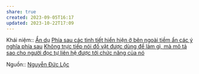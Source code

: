 ```yaml
---
share: true
created: 2023-09-05T16:17
updated: 2023-10-22T17:09
---
```

Khái niệm:: [Ẩn dụ](../../../%CE%9E%20Kh%C3%A1i%20ni%E1%BB%87m/%E1%BA%A8n%20d%E1%BB%A5.md)
[Phía sau các tình tiết hiển hiện ở bên ngoài tiềm ẩn các ý nghĩa phía sau](./Ph%C3%ADa%20sau%20c%C3%A1c%20t%C3%ACnh%20ti%E1%BA%BFt%20hi%E1%BB%83n%20hi%E1%BB%87n%20%E1%BB%9F%20b%C3%AAn%20ngo%C3%A0i%20ti%E1%BB%81m%20%E1%BA%A9n%20c%C3%A1c%20%C3%BD%20ngh%C4%A9a%20ph%C3%ADa%20sau.md)
[Không trực tiếp nói đồ vật được dùng để làm gì, mà mô tả sao cho người đọc tự liên hệ được tới chức năng của nó](./Kh%C3%B4ng%20tr%E1%BB%B1c%20ti%E1%BA%BFp%20n%C3%B3i%20%C4%91%E1%BB%93%20v%E1%BA%ADt%20%C4%91%C6%B0%E1%BB%A3c%20d%C3%B9ng%20%C4%91%E1%BB%83%20l%C3%A0m%20g%C3%AC,%20m%C3%A0%20m%C3%B4%20t%E1%BA%A3%20sao%20cho%20ng%C6%B0%E1%BB%9Di%20%C4%91%E1%BB%8Dc%20t%E1%BB%B1%20li%C3%AAn%20h%E1%BB%87%20%C4%91%C6%B0%E1%BB%A3c%20t%E1%BB%9Bi%20ch%E1%BB%A9c%20n%C4%83ng%20c%E1%BB%A7a%20n%C3%B3.md) 

Nguồn:: [Nguyễn Đức Lộc](../../../%CE%9E%20Ngu%E1%BB%93n/Nguy%E1%BB%85n%20%C4%90%E1%BB%A9c%20L%E1%BB%99c.md)
